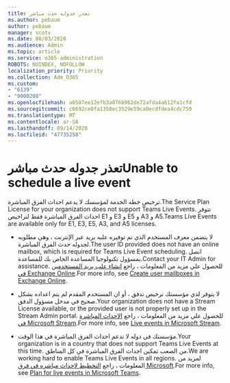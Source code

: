 ```yaml
---
title: تعذر جدوله حدث مباشر
ms.author: pebaum
author: pebaum
manager: scotv
ms.date: 08/03/2020
ms.audience: Admin
ms.topic: article
ms.service: o365-administration
ROBOTS: NOINDEX, NOFOLLOW
localization_priority: Priority
ms.collection: Adm_O365
ms.custom:
- "6139"
- "9000208"
ms.openlocfilehash: a0507ee12efb3a076b962de72afda4a612fa1cfd
ms.sourcegitcommit: c6692ce0fa1358ec3529e59ca0ecdfdea4cdc759
ms.translationtype: MT
ms.contentlocale: ar-SA
ms.lasthandoff: 09/14/2020
ms.locfileid: "47735258"
---
```

# <a name="unable-to-schedule-a-live-event"></a><span data-ttu-id="930e8-102">تعذر جدوله حدث مباشر</span><span class="sxs-lookup"><span data-stu-id="930e8-102">Unable to schedule a live event</span></span>

<span data-ttu-id="930e8-103">ترخيص خطه الخدمة لمؤسسك لا يدعم احداث الفرق المباشرة.</span><span class="sxs-lookup"><span data-stu-id="930e8-103">The Service Plan License for your organization does not support Teams Live Events.</span></span> <span data-ttu-id="930e8-104">تتوفر احداث الفرق المباشرة فقط لتراخيص E1 و E3 و E5 و A3 و A5.</span><span class="sxs-lookup"><span data-stu-id="930e8-104">Teams Live Events are available only for E1, E3, E5, A3, and A5 licenses.</span></span>

- <span data-ttu-id="930e8-105">لا يتضمن معرف المستخدم الذي تم توفيره علبه بريد عبر الإنترنت ، وهي مطلوبه لجدوله حدث الفرق المباشرة.</span><span class="sxs-lookup"><span data-stu-id="930e8-105">The user ID provided does not have an online mailbox, which is required for Teams Live Event scheduling.</span></span> <span data-ttu-id="930e8-106">اتصل بمسؤول تكنولوجيا المساعدة الخاص بك للمساعدة.</span><span class="sxs-lookup"><span data-stu-id="930e8-106">Contact your IT Admin for assistance.</span></span> <span data-ttu-id="930e8-107">للحصول علي مزيد من المعلومات ، راجع [إنشاء علب بريد المستخدمين في Exchange Online](https://docs.microsoft.com/exchange/recipients-in-exchange-online/create-user-mailboxes).</span><span class="sxs-lookup"><span data-stu-id="930e8-107">For more info, see [Create user mailboxes in Exchange Online](https://docs.microsoft.com/exchange/recipients-in-exchange-online/create-user-mailboxes).</span></span>

- <span data-ttu-id="930e8-108">لا يتوفر لدي مؤسستك ترخيص تدفق ، أو ان المستخدم المقدم لم يتم اعداده بشكل صحيح في مدخل مسؤول الدفق.</span><span class="sxs-lookup"><span data-stu-id="930e8-108">Your organization does not have a Stream License available, or the provided user is not properly set up in the Stream Admin portal.</span></span> <span data-ttu-id="930e8-109">للحصول علي مزيد من المعلومات ، راجع [الاحداث المباشرة في Microsoft Stream](https://docs.microsoft.com/stream/live-event-overview).</span><span class="sxs-lookup"><span data-stu-id="930e8-109">For more info, see [Live events in Microsoft Stream](https://docs.microsoft.com/stream/live-event-overview).</span></span>

- <span data-ttu-id="930e8-110">مؤسستك في دوله لا تدعم احداث الفرق المباشرة في هذا الوقت.</span><span class="sxs-lookup"><span data-stu-id="930e8-110">Your organization is in a country that does not support Teams Live Events at this time.</span></span> <span data-ttu-id="930e8-111">من الصعب تمكين احداث الفرق المباشرة في كل المناطق.</span><span class="sxs-lookup"><span data-stu-id="930e8-111">We are working hard to enable Teams Live Events in all regions.</span></span> <span data-ttu-id="930e8-112">لمزيد من المعلومات ، راجع [التخطيط لاحداث مباشره في فرق Microsoft](https://docs.microsoft.com/microsoftteams/teams-live-events/plan-for-teams-live-events).</span><span class="sxs-lookup"><span data-stu-id="930e8-112">For more info, see [Plan for live events in Microsoft Teams](https://docs.microsoft.com/microsoftteams/teams-live-events/plan-for-teams-live-events).</span></span>